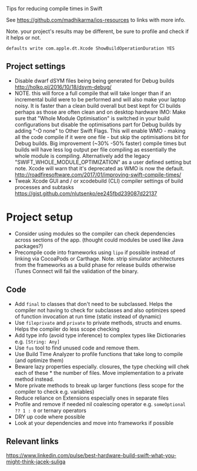 Tips for reducing compile times in Swift

See https://github.com/madhikarma/ios-resources to links with more info.

Note. your project's results may be different, be sure to profile and check if it helps or not.

`defaults write com.apple.dt.Xcode ShowBuildOperationDuration YES`

## Project settings
- Disable dwarf dSYM files being being generated for Debug builds http://holko.pl/2016/10/18/dsym-debug/
- NOTE. this will force a full compile that will take longer than if an incremental build were to be performed and will also make your laptop noisy. It is faster than a clean build overall but best kept for CI builds perhaps as those are often clean and on desktop hardware IMO:
Make sure that "Whole Module Optimisation" is switched in your build configurations but disable the optimisations part for Debug builds by adding "-O none" to Other Swift Flags. This will enable WMO - making all the code compile if it were one file - but skip the optimisations bit for Debug builds. Big improvement (~30% -50% faster) compile times but builds will have less log output per file compiling as essentially the whole module is compiling. Alternatively add the legacy "SWIFT_WHOLE_MODULE_OPTIMIZATION" as a user defined setting but note. Xcode will warn that it's deprecated as WMO is now the default. http://roadfiresoftware.com/2017/01/improving-swift-compile-times/
- Tweak Xcode GUI and / or xcodebuild (CLI) compiler settings of build processes and subtasks https://gist.github.com/nlutsenko/ee245fbd239087d22137

# Project setup
- Consider using modules so the compiler can check dependencies across sections of the app. (thought could modules be used like Java packages?)
- Precompile code into frameworks using `lipo` if possible instead of linking via CocoaPods or Carthage. Note. strip simulator architectures from the frameworks as a build phase for release builds otherwise iTunes Connect will fail the validation of the binary.

## Code
- Add `final` to classes that don't need to be subclassed. Helps the compiler not having to check for subclasses and also optimizes speed of function invocation at run time (static instead of dynamic)
- Use `fileprivate` and `private` to private methods, structs and enums. Helps the compiler do less scope checking
- Add type info (avoid type inference) to complex types like Dictionaries e.g. `[String: Any]`
- Use `fus` tool to find unused code and remove them.
- Use Build Time Analyzer to profile functions that take long to compile (and optimize them)
- Beware lazy properties especially. closures, the type checking will chek each of these * the number of files. Move implementation to a private method instead.
- More private methods to break up larger functions (less scope for the compiler to check e.g. variables) 
- Reduce reliance on Extensions especially ones in separate files
- Profile and remove if needed nil coalescing operator e.g. `someOptional ?? 1 : 0` or ternary operators
- DRY up code where possible
- Look at your dependencies and move into frameworks if possible

## Relevant links

https://www.linkedin.com/pulse/best-hardware-build-swift-what-you-might-think-jacek-suliga
